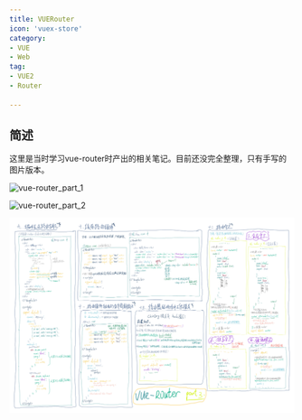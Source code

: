 ```yaml
---
title: VUERouter
icon: 'vuex-store'
category:
- VUE
- Web
tag:
- VUE2
- Router

---
```


## 简述

这里是当时学习vue-router时产出的相关笔记。目前还没完全整理，只有手写的图片版本。

![vue-router_part_1](./assets/img/vue-router_part_1.jpg)

![vue-router_part_2](./assets/img/vue-router_part_2.jpg)

![vue-router_part_3](./assets/img/vue-router_part_3.jpg)
